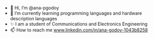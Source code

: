 - 👋 Hi, I’m @ana-pgodoy
- 🌱 I’m currently learning programming languages and hardware description languages
- ✨ I am a student of Communications and Electronics Engineering
- 📫 How to reach me www.linkedin.com/in/ana-godoy-1043b8258

<!---
ana-pgodoy/ana-pgodoy is a ✨ special ✨ repository because its `README.md` (this file) appears on your GitHub profile.
You can click the Preview link to take a look at your changes.
--->
